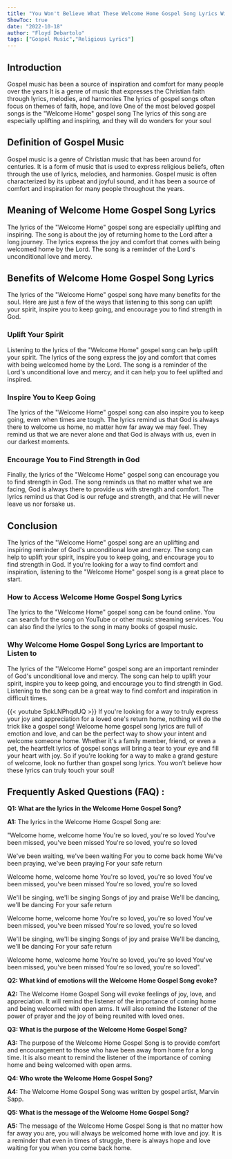 ```yaml
---
title: "You Won't Believe What These Welcome Home Gospel Song Lyrics Will Do For Your Soul!"
ShowToc: true 
date: "2022-10-18"
author: "Floyd Debartolo" 
tags: ["Gospel Music","Religious Lyrics"]
---
```

## Introduction

Gospel music has been a source of inspiration and comfort for many people over the years It is a genre of music that expresses the Christian faith through lyrics, melodies, and harmonies The lyrics of gospel songs often focus on themes of faith, hope, and love One of the most beloved gospel songs is the "Welcome Home" gospel song The lyrics of this song are especially uplifting and inspiring, and they will do wonders for your soul

## Definition of Gospel Music

Gospel music is a genre of Christian music that has been around for centuries. It is a form of music that is used to express religious beliefs, often through the use of lyrics, melodies, and harmonies. Gospel music is often characterized by its upbeat and joyful sound, and it has been a source of comfort and inspiration for many people throughout the years.

## Meaning of Welcome Home Gospel Song Lyrics

The lyrics of the "Welcome Home" gospel song are especially uplifting and inspiring. The song is about the joy of returning home to the Lord after a long journey. The lyrics express the joy and comfort that comes with being welcomed home by the Lord. The song is a reminder of the Lord's unconditional love and mercy.

## Benefits of Welcome Home Gospel Song Lyrics

The lyrics of the "Welcome Home" gospel song have many benefits for the soul. Here are just a few of the ways that listening to this song can uplift your spirit, inspire you to keep going, and encourage you to find strength in God.

### Uplift Your Spirit

Listening to the lyrics of the "Welcome Home" gospel song can help uplift your spirit. The lyrics of the song express the joy and comfort that comes with being welcomed home by the Lord. The song is a reminder of the Lord's unconditional love and mercy, and it can help you to feel uplifted and inspired.

### Inspire You to Keep Going

The lyrics of the "Welcome Home" gospel song can also inspire you to keep going, even when times are tough. The lyrics remind us that God is always there to welcome us home, no matter how far away we may feel. They remind us that we are never alone and that God is always with us, even in our darkest moments.

### Encourage You to Find Strength in God

Finally, the lyrics of the "Welcome Home" gospel song can encourage you to find strength in God. The song reminds us that no matter what we are facing, God is always there to provide us with strength and comfort. The lyrics remind us that God is our refuge and strength, and that He will never leave us nor forsake us.

## Conclusion

The lyrics of the "Welcome Home" gospel song are an uplifting and inspiring reminder of God's unconditional love and mercy. The song can help to uplift your spirit, inspire you to keep going, and encourage you to find strength in God. If you're looking for a way to find comfort and inspiration, listening to the "Welcome Home" gospel song is a great place to start.

### How to Access Welcome Home Gospel Song Lyrics

The lyrics to the "Welcome Home" gospel song can be found online. You can search for the song on YouTube or other music streaming services. You can also find the lyrics to the song in many books of gospel music.

### Why Welcome Home Gospel Song Lyrics are Important to Listen to

The lyrics of the "Welcome Home" gospel song are an important reminder of God's unconditional love and mercy. The song can help to uplift your spirit, inspire you to keep going, and encourage you to find strength in God. Listening to the song can be a great way to find comfort and inspiration in difficult times.

{{< youtube SpkLNPhqdUQ >}} 
If you're looking for a way to truly express your joy and appreciation for a loved one's return home, nothing will do the trick like a gospel song! Welcome home gospel song lyrics are full of emotion and love, and can be the perfect way to show your intent and welcome someone home. Whether it's a family member, friend, or even a pet, the heartfelt lyrics of gospel songs will bring a tear to your eye and fill your heart with joy. So if you're looking for a way to make a grand gesture of welcome, look no further than gospel song lyrics. You won't believe how these lyrics can truly touch your soul!

## Frequently Asked Questions (FAQ) :
**Q1: What are the lyrics in the Welcome Home Gospel Song?**

**A1:** The lyrics in the Welcome Home Gospel Song are: 

"Welcome home, welcome home
You're so loved, you're so loved
You've been missed, you've been missed
You're so loved, you're so loved

We've been waiting, we've been waiting
For you to come back home
We've been praying, we've been praying
For your safe return

Welcome home, welcome home
You're so loved, you're so loved
You've been missed, you've been missed
You're so loved, you're so loved

We'll be singing, we'll be singing
Songs of joy and praise
We'll be dancing, we'll be dancing
For your safe return

Welcome home, welcome home
You're so loved, you're so loved
You've been missed, you've been missed
You're so loved, you're so loved

We'll be singing, we'll be singing
Songs of joy and praise
We'll be dancing, we'll be dancing
For your safe return

Welcome home, welcome home
You're so loved, you're so loved
You've been missed, you've been missed
You're so loved, you're so loved".

**Q2: What kind of emotions will the Welcome Home Gospel Song evoke?**

**A2:** The Welcome Home Gospel Song will evoke feelings of joy, love, and appreciation. It will remind the listener of the importance of coming home and being welcomed with open arms. It will also remind the listener of the power of prayer and the joy of being reunited with loved ones. 

**Q3: What is the purpose of the Welcome Home Gospel Song?**

**A3:** The purpose of the Welcome Home Gospel Song is to provide comfort and encouragement to those who have been away from home for a long time. It is also meant to remind the listener of the importance of coming home and being welcomed with open arms. 

**Q4: Who wrote the Welcome Home Gospel Song?**

**A4:** The Welcome Home Gospel Song was written by gospel artist, Marvin Sapp. 

**Q5: What is the message of the Welcome Home Gospel Song?**

**A5:** The message of the Welcome Home Gospel Song is that no matter how far away you are, you will always be welcomed home with love and joy. It is a reminder that even in times of struggle, there is always hope and love waiting for you when you come back home.



